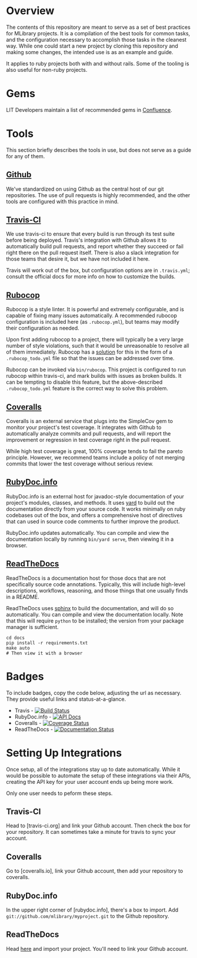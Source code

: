 # Overview

The contents of this repository are meant to serve as a set of best practices for MLibrary
projects. It is a compilation of the best tools for common tasks, and the configuration necessary to accomplish those tasks in the cleanest way. While one could start a new
project by cloning this repository and making some changes, the intended use is as an example
and guide.

It applies to ruby projects both with and without rails. Some of the tooling is also useful
for non-ruby projects.

# Gems

LIT Developers maintain a list of recommended gems in
[Confluence](https://tools.lib.umich.edu/confluence/display/LD/Recommended+Gems).

# Tools

This section briefly describes the tools in use, but does not serve as a guide for any of them.

## [Github](https://github.com/)

We've standardized on using Github as the central host of our git repositories. The use of pull
requests is highly recommended, and the other tools are configured with this practice in mind.

## [Travis-CI](https://docs.travis-ci.com/)

We use travis-ci to ensure that every build is run through its test suite before being deployed.
Travis's integration with Github allows it to automatically build pull requests, and report
whether they succeed or fail right there on the pull request itself.  There is also a slack
integration for those teams that desire it, but we have not included it here.

Travis will work out of the box, but configuration options are in `.travis.yml`; consult
the official docs for more info on how to customize the builds.

## [Rubocop](https://rubocop.readthedocs.io/en/latest/)

Rubocop is a style linter. It is powerful and extremely configurable, and is capable of fixing
many issues automatically. A recommended rubocop configuration is included here
(as `.rubocop.yml`), but teams may modify their configuration as needed.

Upon first adding rubocop to a project, there will typically be a very large number of style
violations, such that it would be unreasonable to resolve all of them immediately. Rubocop has a
[solution](https://rubocop.readthedocs.io/en/latest/configuration/#automatically-generated-configuration)
for this in the form of a `.rubocop_todo.yml` file so that the issues can be addressed over time.

Rubocop can be invoked via `bin/rubocop`. This project is configured to run rubocop within
travis-ci, and mark builds with issues as broken builds. It can be tempting to disable this
feature, but the above-described `.rubocop_todo.yml` feature is the correct way to solve
this problem.

## [Coveralls](https://docs.coveralls.io/)

Coveralls is an external service that plugs into the SimpleCov gem to monitor your project's test
coverage. It integrates with Github to automatically analyze commits and pull requests, and will
report the improvement or regression in test coverage right in the pull request.

While high test coverage is great, 100% coverage tends to fail the pareto principle. However,
we recommend teams include a policy of not merging commits that lower the test coverage without
serious review.

## [RubyDoc.info](https://www.rubydoc.info/)

RubyDoc.info is an external host for javadoc-style documentation of your project's modules,
classes, and methods. It uses [yard](https://yardoc.org/) to build out the documentation
directly from your source code. It works minimally on ruby codebases out of the box, and
offers a comprehensive host of directives that can used in source code comments to further
improve the product.

RubyDoc.info updates automatically. You can compile and view the documentation locally
by running `bin/yard serve`, then viewing it in a browser.

## [ReadTheDocs](https://readthedocs.org/)

ReadTheDocs is a documentation host for those docs that are not specifically source code
annotations. Typically, this will include high-level descriptions, workflows, reasoning,
and those things that one usually finds in a README.

ReadTheDocs uses [sphinx](http://www.sphinx-doc.org/en/stable/) to build the documentation,
and will do so automatically. You can compile and view the documentation locally. Note
that this will require `python` to be installed; the version from your package manager is
sufficient.

```
cd docs
pip install -r requirements.txt
make auto
# Then view it with a browser
```

# Badges

To include badges, copy the code below, adjusting the url as necessary. They provide useful
links and status-at-a-glance.

* Travis - [![Build Status](https://travis-ci.org/mlibrary/moku.svg?branch=master)](https://travis-ci.org/mlibrary/moku?branch=master)
* RubyDoc.info - [![API Docs](https://img.shields.io/badge/API_docs-rubydoc.info-blue.svg)](https://www.rubydoc.info/github/mlibrary/moku)
* Coveralls - [![Coverage Status](https://coveralls.io/repos/github/mlibrary/moku/badge.svg?branch=master)](https://coveralls.io/github/mlibrary/moku?branch=master)
* ReadTheDocs - [![Documentation Status](https://readthedocs.org/projects/moku/badge/?version=latest)](https://moku.readthedocs.io/en/latest/?badge=latest)

# Setting Up Integrations

Once setup, all of the integrations stay up to date automatically. While it would be possible
to automate the setup of these integrations via their APIs, creating the API key for your
user account ends up being more work.

Only one user needs to peform these steps.

## Travis-CI

Head to [travis-ci.org] and link your Github account. Then check the box for your repository.
It can sometimes take a minute for travis to sync your account.

## Coveralls

Go to [coveralls.io], link your Github account, then add your repository to coveralls.

## RubyDoc.info

In the upper right corner of [rubydoc.info], there's a box to import. Add
`git://github.com/mlibrary/myproject.git` to the Github repository.

## ReadTheDocs

Head [here](https://readthedocs.org/dashboard/import/) and import your project. You'll need
to link your Github account.

